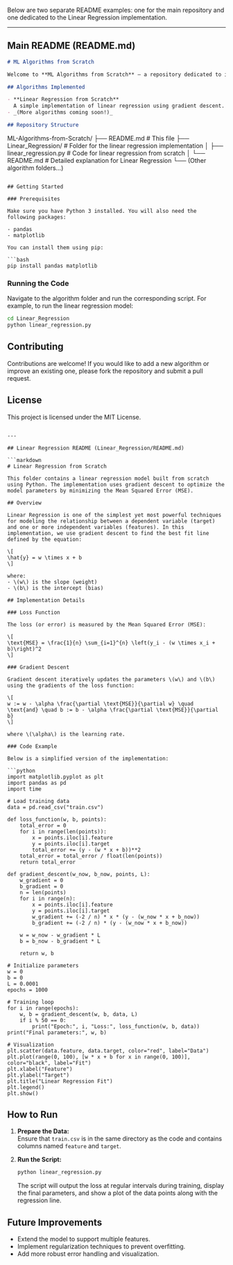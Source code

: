 Below are two separate README examples: one for the main repository and one dedicated to the Linear Regression implementation.

---

## Main README (README.md)

```markdown
# ML Algorithms from Scratch

Welcome to **ML Algorithms from Scratch** – a repository dedicated to implementing fundamental machine learning algorithms without relying on high-level libraries. By building these algorithms from the ground up, you can gain deeper insights into how they work and develop a stronger understanding of the underlying principles.

## Algorithms Implemented

- **Linear Regression from Scratch**  
  A simple implementation of linear regression using gradient descent.
- _(More algorithms coming soon!)_

## Repository Structure
```

ML-Algorithms-from-Scratch/
├── README.md # This file
├── Linear_Regression/ # Folder for the linear regression implementation
│ ├── linear_regression.py # Code for linear regression from scratch
│ └── README.md # Detailed explanation for Linear Regression
└── (Other algorithm folders...)

````

## Getting Started

### Prerequisites

Make sure you have Python 3 installed. You will also need the following packages:

- pandas
- matplotlib

You can install them using pip:

```bash
pip install pandas matplotlib
````

### Running the Code

Navigate to the algorithm folder and run the corresponding script. For example, to run the linear regression model:

```bash
cd Linear_Regression
python linear_regression.py
```

## Contributing

Contributions are welcome! If you would like to add a new algorithm or improve an existing one, please fork the repository and submit a pull request.

## License

This project is licensed under the MIT License.

````

---

## Linear Regression README (Linear_Regression/README.md)

```markdown
# Linear Regression from Scratch

This folder contains a linear regression model built from scratch using Python. The implementation uses gradient descent to optimize the model parameters by minimizing the Mean Squared Error (MSE).

## Overview

Linear Regression is one of the simplest yet most powerful techniques for modeling the relationship between a dependent variable (target) and one or more independent variables (features). In this implementation, we use gradient descent to find the best fit line defined by the equation:

\[
\hat{y} = w \times x + b
\]

where:
- \(w\) is the slope (weight)
- \(b\) is the intercept (bias)

## Implementation Details

### Loss Function

The loss (or error) is measured by the Mean Squared Error (MSE):

\[
\text{MSE} = \frac{1}{n} \sum_{i=1}^{n} \left(y_i - (w \times x_i + b)\right)^2
\]

### Gradient Descent

Gradient descent iteratively updates the parameters \(w\) and \(b\) using the gradients of the loss function:

\[
w := w - \alpha \frac{\partial \text{MSE}}{\partial w} \quad \text{and} \quad b := b - \alpha \frac{\partial \text{MSE}}{\partial b}
\]

where \(\alpha\) is the learning rate.

### Code Example

Below is a simplified version of the implementation:

```python
import matplotlib.pyplot as plt
import pandas as pd
import time

# Load training data
data = pd.read_csv("train.csv")

def loss_function(w, b, points):
    total_error = 0
    for i in range(len(points)):
        x = points.iloc[i].feature
        y = points.iloc[i].target
        total_error += (y - (w * x + b))**2
    total_error = total_error / float(len(points))
    return total_error

def gradient_descent(w_now, b_now, points, L):
    w_gradient = 0
    b_gradient = 0
    n = len(points)
    for i in range(n):
        x = points.iloc[i].feature
        y = points.iloc[i].target
        w_gradient += (-2 / n) * x * (y - (w_now * x + b_now))
        b_gradient += (-2 / n) * (y - (w_now * x + b_now))

    w = w_now - w_gradient * L
    b = b_now - b_gradient * L

    return w, b

# Initialize parameters
w = 0
b = 0
L = 0.0001
epochs = 1000

# Training loop
for i in range(epochs):
    w, b = gradient_descent(w, b, data, L)
    if i % 50 == 0:
        print("Epoch:", i, "Loss:", loss_function(w, b, data))
print("Final parameters:", w, b)

# Visualization
plt.scatter(data.feature, data.target, color="red", label="Data")
plt.plot(range(0, 100), [w * x + b for x in range(0, 100)], color="black", label="Fit")
plt.xlabel("Feature")
plt.ylabel("Target")
plt.title("Linear Regression Fit")
plt.legend()
plt.show()
````

## How to Run

1. **Prepare the Data:**  
   Ensure that `train.csv` is in the same directory as the code and contains columns named `feature` and `target`.

2. **Run the Script:**

   ```bash
   python linear_regression.py
   ```

   The script will output the loss at regular intervals during training, display the final parameters, and show a plot of the data points along with the regression line.

## Future Improvements

- Extend the model to support multiple features.
- Implement regularization techniques to prevent overfitting.
- Add more robust error handling and visualization.
